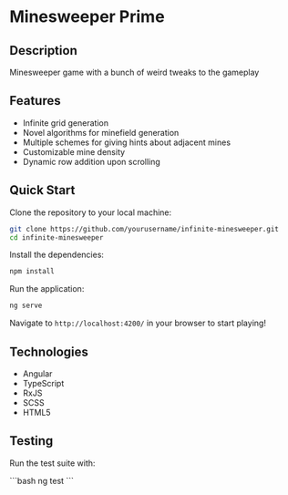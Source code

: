 # Minesweeper Prime

## Description

Minesweeper game with a bunch of weird tweaks to the gameplay

## Features

- Infinite grid generation
- Novel algorithms for minefield generation
- Multiple schemes for giving hints about adjacent mines
- Customizable mine density
- Dynamic row addition upon scrolling

## Quick Start

Clone the repository to your local machine:

```bash
git clone https://github.com/yourusername/infinite-minesweeper.git
cd infinite-minesweeper
```

Install the dependencies:

```bash
npm install
```

Run the application:

```bash
ng serve
```

Navigate to `http://localhost:4200/` in your browser to start playing!

## Technologies

- Angular
- TypeScript
- RxJS
- SCSS
- HTML5

## Testing

Run the test suite with:

\```bash
ng test
\```

